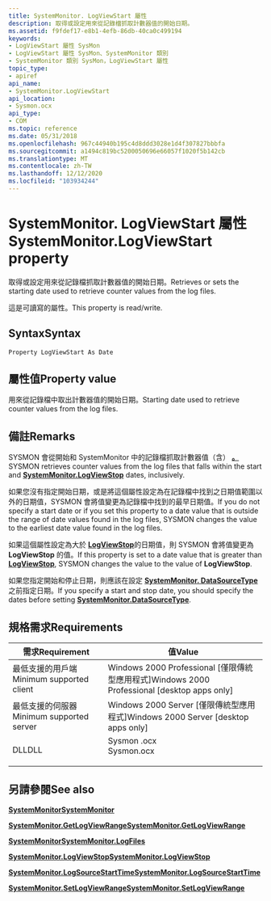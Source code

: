 ```yaml
---
title: SystemMonitor. LogViewStart 屬性
description: 取得或設定用來從記錄檔抓取計數器值的開始日期。
ms.assetid: f9fdef17-e8b1-4efb-86db-40ca0c499194
keywords:
- LogViewStart 屬性 SysMon
- LogViewStart 屬性 SysMon、SystemMonitor 類別
- SystemMonitor 類別 SysMon，LogViewStart 屬性
topic_type:
- apiref
api_name:
- SystemMonitor.LogViewStart
api_location:
- Sysmon.ocx
api_type:
- COM
ms.topic: reference
ms.date: 05/31/2018
ms.openlocfilehash: 967c44940b195c4d8ddd3028e1d4f307827bbbfa
ms.sourcegitcommit: a1494c819bc5200050696e66057f1020f5b142cb
ms.translationtype: MT
ms.contentlocale: zh-TW
ms.lasthandoff: 12/12/2020
ms.locfileid: "103934244"
---
```

# <a name="systemmonitorlogviewstart-property"></a><span data-ttu-id="7ded2-106">SystemMonitor. LogViewStart 屬性</span><span class="sxs-lookup"><span data-stu-id="7ded2-106">SystemMonitor.LogViewStart property</span></span>

<span data-ttu-id="7ded2-107">取得或設定用來從記錄檔抓取計數器值的開始日期。</span><span class="sxs-lookup"><span data-stu-id="7ded2-107">Retrieves or sets the starting date used to retrieve counter values from the log files.</span></span>

<span data-ttu-id="7ded2-108">這是可讀寫的屬性。</span><span class="sxs-lookup"><span data-stu-id="7ded2-108">This property is read/write.</span></span>

## <a name="syntax"></a><span data-ttu-id="7ded2-109">Syntax</span><span class="sxs-lookup"><span data-stu-id="7ded2-109">Syntax</span></span>


```VB
Property LogViewStart As Date
```



## <a name="property-value"></a><span data-ttu-id="7ded2-110">屬性值</span><span class="sxs-lookup"><span data-stu-id="7ded2-110">Property value</span></span>

<span data-ttu-id="7ded2-111">用來從記錄檔中取出計數器值的開始日期。</span><span class="sxs-lookup"><span data-stu-id="7ded2-111">Starting date used to retrieve counter values from the log files.</span></span>

## <a name="remarks"></a><span data-ttu-id="7ded2-112">備註</span><span class="sxs-lookup"><span data-stu-id="7ded2-112">Remarks</span></span>

<span data-ttu-id="7ded2-113">SYSMON 會從開始和 SystemMonitor 中的記錄檔抓取計數器值（含） [**。**](systemmonitor-logviewstop.md)</span><span class="sxs-lookup"><span data-stu-id="7ded2-113">SYSMON retrieves counter values from the log files that falls within the start and [**SystemMonitor.LogViewStop**](systemmonitor-logviewstop.md) dates, inclusively.</span></span>

<span data-ttu-id="7ded2-114">如果您沒有指定開始日期，或是將這個屬性設定為在記錄檔中找到之日期值範圍以外的日期值，SYSMON 會將值變更為記錄檔中找到的最早日期值。</span><span class="sxs-lookup"><span data-stu-id="7ded2-114">If you do not specify a start date or if you set this property to a date value that is outside the range of date values found in the log files, SYSMON changes the value to the earliest date value found in the log files.</span></span>

<span data-ttu-id="7ded2-115">如果這個屬性設定為大於 [**LogViewStop**](systemmonitor-logviewstop.md)的日期值，則 SYSMON 會將值變更為 **LogViewStop** 的值。</span><span class="sxs-lookup"><span data-stu-id="7ded2-115">If this property is set to a date value that is greater than [**LogViewStop**](systemmonitor-logviewstop.md), SYSMON changes the value to the value of **LogViewStop**.</span></span>

<span data-ttu-id="7ded2-116">如果您指定開始和停止日期，則應該在設定 [**SystemMonitor. DataSourceType**](systemmonitor-datasourcetype.md)之前指定日期。</span><span class="sxs-lookup"><span data-stu-id="7ded2-116">If you specify a start and stop date, you should specify the dates before setting [**SystemMonitor.DataSourceType**](systemmonitor-datasourcetype.md).</span></span>

## <a name="requirements"></a><span data-ttu-id="7ded2-117">規格需求</span><span class="sxs-lookup"><span data-stu-id="7ded2-117">Requirements</span></span>



| <span data-ttu-id="7ded2-118">需求</span><span class="sxs-lookup"><span data-stu-id="7ded2-118">Requirement</span></span> | <span data-ttu-id="7ded2-119">值</span><span class="sxs-lookup"><span data-stu-id="7ded2-119">Value</span></span> |
|-------------------------------------|---------------------------------------------------------------------------------------|
| <span data-ttu-id="7ded2-120">最低支援的用戶端</span><span class="sxs-lookup"><span data-stu-id="7ded2-120">Minimum supported client</span></span><br/> | <span data-ttu-id="7ded2-121">Windows 2000 Professional \[僅限傳統型應用程式\]</span><span class="sxs-lookup"><span data-stu-id="7ded2-121">Windows 2000 Professional \[desktop apps only\]</span></span><br/>                            |
| <span data-ttu-id="7ded2-122">最低支援的伺服器</span><span class="sxs-lookup"><span data-stu-id="7ded2-122">Minimum supported server</span></span><br/> | <span data-ttu-id="7ded2-123">Windows 2000 Server \[僅限傳統型應用程式\]</span><span class="sxs-lookup"><span data-stu-id="7ded2-123">Windows 2000 Server \[desktop apps only\]</span></span><br/>                                  |
| <span data-ttu-id="7ded2-124">DLL</span><span class="sxs-lookup"><span data-stu-id="7ded2-124">DLL</span></span><br/>                      | <dl> <span data-ttu-id="7ded2-125"><dt>Sysmon .ocx</dt></span><span class="sxs-lookup"><span data-stu-id="7ded2-125"><dt>Sysmon.ocx</dt></span></span> </dl> |



## <a name="see-also"></a><span data-ttu-id="7ded2-126">另請參閱</span><span class="sxs-lookup"><span data-stu-id="7ded2-126">See also</span></span>

<dl> <dt>

[<span data-ttu-id="7ded2-127">**SystemMonitor**</span><span class="sxs-lookup"><span data-stu-id="7ded2-127">**SystemMonitor**</span></span>](systemmonitor.md)
</dt> <dt>

[<span data-ttu-id="7ded2-128">**SystemMonitor.GetLogViewRange**</span><span class="sxs-lookup"><span data-stu-id="7ded2-128">**SystemMonitor.GetLogViewRange**</span></span>](systemmonitor-getlogviewrange.md)
</dt> <dt>

[<span data-ttu-id="7ded2-129">**SystemMonitor**</span><span class="sxs-lookup"><span data-stu-id="7ded2-129">**SystemMonitor.LogFiles**</span></span>](systemmonitor-logfiles.md)
</dt> <dt>

[<span data-ttu-id="7ded2-130">**SystemMonitor.LogViewStop**</span><span class="sxs-lookup"><span data-stu-id="7ded2-130">**SystemMonitor.LogViewStop**</span></span>](systemmonitor-logviewstop.md)
</dt> <dt>

[<span data-ttu-id="7ded2-131">**SystemMonitor.LogSourceStartTime**</span><span class="sxs-lookup"><span data-stu-id="7ded2-131">**SystemMonitor.LogSourceStartTime**</span></span>](systemmonitor-logsourcestarttime.md)
</dt> <dt>

[<span data-ttu-id="7ded2-132">**SystemMonitor.SetLogViewRange**</span><span class="sxs-lookup"><span data-stu-id="7ded2-132">**SystemMonitor.SetLogViewRange**</span></span>](systemmonitor-setlogviewrange.md)
</dt> </dl>

 

 





